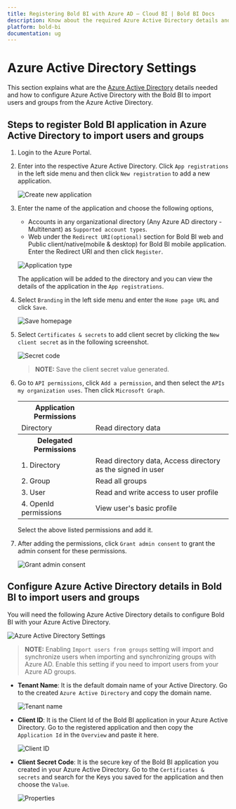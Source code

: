 ```yaml
---
title: Registering Bold BI with Azure AD – Cloud BI | Bold BI Docs
description: Know about the required Azure Active Directory details and how to register Bold BI with Azure Active Directory to import users and groups.
platform: bold-bi
documentation: ug
---
```


# Azure Active Directory Settings

This section explains what are the [Azure Active Directory](https://azure.microsoft.com/en-us/services/active-directory/) details needed and how to configure Azure Active Directory with the Bold BI to import users and groups from the Azure Active Directory.

## Steps to register Bold BI application in Azure Active Directory to import users and groups

1. Login to the Azure Portal.

2. Enter into the respective Azure Active Directory. Click `App registrations` in the left side menu and then click `New registration` to add a new application.

    ![Create new application](/static/assets/cloud/site-administration/images/add-application.png) 

3. Enter the name of the application and choose the following options,

    * Accounts in any organizational directory (Any Azure AD directory - Multitenant) as `Supported account types`.
    * Web under the `Redirect URI(optional)` section for Bold BI web and Public client/native(mobile & desktop) for Bold BI mobile application. Enter the Redirect URI and then click `Register`.

    ![Application type](/static/assets/cloud/site-administration/images/add-application-type.png)

    The application will be added to the directory and you can view the details of the application in the `App registrations`.

4. Select `Branding` in the left side menu and enter the `Home page URL` and click `Save`.

    ![Save homepage](/static/assets/cloud/site-administration/images/azurehomepageurl.png)

5. Select `Certificates & secrets` to add client secret by clicking the `New client secret` as in the following screenshot.

    ![Secret code](/static/assets/cloud/site-administration/images/certificates.png)

    > **NOTE:**  Save the client secret value generated.

6. Go to `API permissions`, click `Add a permission`, and then select the `APIs my organization uses`. Then click  `Microsoft Graph`.

    <table>
     <tr>
     <th><b>Application Permissions</b></th>
     <th></th>
     </tr>
     <tr>
     <td> Directory <td>Read directory data</td></td>
     </tr>
     <tr>
     <th><b>Delegated Permissions</b></th>
     <th></th>
     </tr>
     <tr>
     <td> 1. Directory <td>Read directory data, Access directory as the signed in user</td></td>
     </tr>
     <tr>
     <td>2. Group <td>Read all groups</td></td>
     </tr>
     <tr>
     <td>3. User <td>Read and write access to user profile</td></td>
     </tr>
      <tr>
     <td>4. OpenId permissions <td>View user's basic profile</td></td>
     </tr>
     </table>
    
    Select the above listed permissions and add it.

7. After adding the permissions, click `Grant admin consent` to grant the admin consent for these permissions.
 
    ![Grant admin consent](/static/assets/cloud/site-administration/images/grant-admin-consent.png)

## Configure Azure Active Directory details in Bold BI to import users and groups

You will need the following Azure Active Directory details to configure Bold BI with your Azure Active Directory.

![Azure Active Directory Settings](/static/assets/cloud/site-administration/images/azure-active-directory-settings.png)

> **NOTE:** Enabling `Import users from groups` setting will import and synchronize users when importing and synchronizing groups with Azure AD. Enable this setting if you need to import users from your Azure AD groups.

* **Tenant Name**: It is the default domain name of your Active Directory. Go to the created `Azure Active Directory` and copy the domain name.

    ![Tenant name](/static/assets/cloud/site-administration/images/tenant-name.png)
 
* **Client ID**: It is the Client Id of the Bold BI application in your Azure Active Directory. Go to the registered application and then copy the `Application Id` in the `Overview` and paste it here.

    ![Client ID](/static/assets/cloud/site-administration/images/app-id.png)
 
* **Client Secret Code**: It is the secure key of the Bold BI application you created in your Azure Active Directory. Go to the `Certificates & secrets` and search for the Keys you saved for the application and then choose the `Value`.

    ![Properties](/static/assets/cloud/site-administration/images/keys.png)
